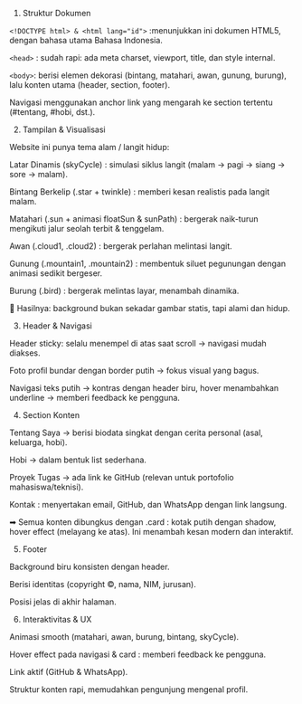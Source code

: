 1. Struktur Dokumen

`<!DOCTYPE html> & <html lang="id">` :menunjukkan ini dokumen HTML5, dengan bahasa utama Bahasa Indonesia.

`<head>` : sudah rapi: ada meta charset, viewport, title, dan style internal.

`<body>`: berisi elemen dekorasi (bintang, matahari, awan, gunung, burung), lalu konten utama (header, section, footer).

Navigasi menggunakan anchor link yang mengarah ke section tertentu (#tentang, #hobi, dst.).


2. Tampilan & Visualisasi

Website ini punya tema alam / langit hidup:

Latar Dinamis (skyCycle) : simulasi siklus langit (malam → pagi → siang → sore → malam).

Bintang Berkelip (.star + twinkle) : memberi kesan realistis pada langit malam.

Matahari (.sun + animasi floatSun & sunPath) : bergerak naik-turun mengikuti jalur seolah terbit & tenggelam.

Awan (.cloud1, .cloud2) : bergerak perlahan melintasi langit.

Gunung (.mountain1, .mountain2) : membentuk siluet pegunungan dengan animasi sedikit bergeser.

Burung (.bird) : bergerak melintas layar, menambah dinamika.

🎨 Hasilnya: background bukan sekadar gambar statis, tapi alami dan hidup.


3. Header & Navigasi

Header sticky: selalu menempel di atas saat scroll → navigasi mudah diakses.

Foto profil bundar dengan border putih → fokus visual yang bagus.

Navigasi teks putih → kontras dengan header biru, hover menambahkan underline → memberi feedback ke pengguna.


4. Section Konten

Tentang Saya → berisi biodata singkat dengan cerita personal (asal, keluarga, hobi).

Hobi → dalam bentuk list sederhana.

Proyek Tugas → ada link ke GitHub (relevan untuk portofolio mahasiswa/teknisi).

Kontak : menyertakan email, GitHub, dan WhatsApp dengan link langsung.

➡ Semua konten dibungkus dengan .card : kotak putih dengan shadow, hover effect (melayang ke atas). Ini menambah kesan modern dan interaktif.


 5. Footer

Background biru konsisten dengan header.

Berisi identitas (copyright ©, nama, NIM, jurusan).

Posisi jelas di akhir halaman.


6. Interaktivitas & UX

Animasi smooth (matahari, awan, burung, bintang, skyCycle).

Hover effect pada navigasi & card : memberi feedback ke pengguna.

Link aktif (GitHub & WhatsApp).

Struktur konten rapi, memudahkan pengunjung mengenal profil.